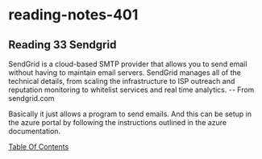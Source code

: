 # reading-notes-401


## Reading 33 Sendgrid

SendGrid is a cloud-based SMTP provider that allows you to send email without having to maintain email servers. SendGrid manages all of the technical details, from scaling the infrastructure to ISP outreach and reputation monitoring to whitelist services and real time analytics. -- From sendgrid.com

Basically it just allows a program to send emails. And this can be setup in the azure portal by following the instructions outlined in the azure documentation.


[Table Of Contents](README.md)